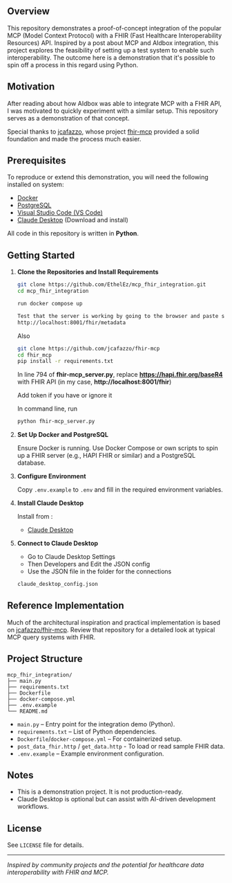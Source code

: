 ## Overview

This repository demonstrates a proof-of-concept integration of the popular MCP (Model Context Protocol) with a FHIR (Fast Healthcare Interoperability Resources) API. Inspired by a post about MCP and AIdbox integration, this project explores the feasibility of setting up a test system to enable such interoperability. The outcome here is a demonstration that it's possible to spin off a process in this regard using Python.

## Motivation

After reading about how AIdbox was able to integrate MCP with a FHIR API, I was motivated to quickly experiment with a similar setup. This repository serves as a demonstration of that concept.

Special thanks to [jcafazzo](https://github.com/jcafazzo), whose project [fhir-mcp](https://github.com/jcafazzo/fhir-mcp) provided a solid foundation and made the process much easier.

## Prerequisites

To reproduce or extend this demonstration, you will need the following installed on system:

- [Docker](https://www.docker.com/)
- [PostgreSQL](https://www.postgresql.org/)
- [Visual Studio Code (VS Code)](https://code.visualstudio.com/)
- [Claude Desktop](https://www.anthropic.com/claude) (Download and install)

All code in this repository is written in **Python**.

## Getting Started

1. **Clone the Repositories and Install Requirements**

   ```bash
   git clone https://github.com/EthelEz/mcp_fhir_integration.git
   cd mcp_fhir_integration

   run docker compose up

   Test that the server is working by going to the browser and paste server URL. In my own,
   http://localhost:8001/fhir/metadata
   ```

   Also 

   ```bash 
   git clone https://github.com/jcafazzo/fhir-mcp
   cd fhir_mcp
   pip install -r requirements.txt
   ```

   In line 794 of **fhir-mcp_server.py**, replace **https://hapi.fhir.org/baseR4** with FHIR API (in my case, **http://localhost:8001/fhir**)

   Add token if you have or ignore it

   In command line, run 
   
   ```bash
   python fhir-mcp_server.py
   ```

3. **Set Up Docker and PostgreSQL**

   Ensure Docker is running. Use Docker Compose or own scripts to spin up a FHIR server (e.g., HAPI FHIR or similar) and a PostgreSQL database.

4. **Configure Environment**

   Copy `.env.example` to `.env` and fill in the required environment variables.

5. **Install Claude Desktop**

   Install from :
  
   - [Claude Desktop](https://www.anthropic.com/claude)
   
6. **Connect to Claude Desktop**
   
     - Go to Claude Desktop Settings 
     - Then Developers and Edit the JSON config
     - Use the JSON file in the folder for the connections


      ```bash
      claude_desktop_config.json
      ```

## Reference Implementation

Much of the architectural inspiration and practical implementation is based on [jcafazzo/fhir-mcp](https://github.com/jcafazzo/fhir-mcp). Review that repository for a detailed look at typical MCP query systems with FHIR.

## Project Structure

```
mcp_fhir_integration/
├── main.py
├── requirements.txt
├── Dockerfile
├── docker-compose.yml
├── .env.example
└── README.md
```

- `main.py` – Entry point for the integration demo (Python).
- `requirements.txt` – List of Python dependencies.
- `Dockerfile`/`docker-compose.yml` – For containerized setup.
- `post_data_fhir.http` / `get_data.http` - To load or read sample FHIR data.
- `.env.example` – Example environment configuration.

## Notes

- This is a demonstration project. It is not production-ready.
- Claude Desktop is optional but can assist with AI-driven development workflows.

## License

See `LICENSE` file for details.

---

*Inspired by community projects and the potential for healthcare data interoperability with FHIR and MCP.*